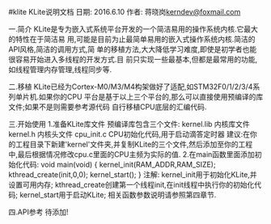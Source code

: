 #klite
KLite说明文档
日期: 2016.6.10
作者: 蒋晓岗<kerndev@foxmail.com>

一.简介
KLite是专为嵌入式系统平台开发的一个简洁易用的操作系统内核.它最大的特性在于简洁易
用,可能是目前为止最简单易用的嵌入式操作系统内核.简洁的API风格,简洁的调用方式,简
单的移植方法,大大降低学习难度,即使是初学者也能很容易开始进入多线程的开发方式.目
前只实现一些最基本,但都是最常用的功能,如线程管理内存管理,线程同步等.

二.移植
KLite已经为Cortex-M0/M3/M4构架做好了适配,如STM32F0/1/2/3/4系列单片机.如果你的CPU
平台是基于以上三个平台的,那么可以直接使用预编译的库文件;如果不是则需要参考源代码
自行移植CPU底层的汇编代码.

三.开始使用
1.准备KLite库文件
	预编译库包含三个文件:
	kernel.lib 内核库文件
	kernel.h   内核头文件
	cpu_init.c CPU初始化代码,用于启动滴答定时器
建议:在你的工程目录下新建'kernel'文件夹,并复制KLite的三个文件,然后添加至你的工程
中,最后根据情况修改cpu.c里面的CPU主频为实际的值.
2.在main函数里面添加初始化代码:
void main(void)
{
	kernel_init(RAM_ADDR,RAM_SIZE);
	kthread_create(init,0,0);
	kernel_start();
}
注解:
kernel_init用于初始化KLite,并设置可用内存;
kthread_create创建第一个线程init,在init线程中执行你的初始化代码;
kernel_start用于启动KLite;
相关函数参数说明请参照第四章节.

四.API参考
待添加!